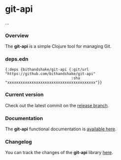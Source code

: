 
# git-api

...

### Overview

The <strong>git-api</strong> is a simple Clojure tool for managing Git.


### deps.edn

```
{:deps {bithandshake/git-api {:git/url "https://github.com/bithandshake/git-api"
                              :sha     "xxxxxxxxxxxxxxxxxxxxxxxxxxxxxxxxxxxxxxxx"}}
```

### Current version

Check out the latest commit on the [release branch](https://github.com/bithandshake/git-api/tree/release).

### Documentation

The <strong>git-api</strong> functional documentation is [available here](documentation/COVER.md).

### Changelog

You can track the changes of the <strong>git-api</strong> library [here](CHANGES.md).

